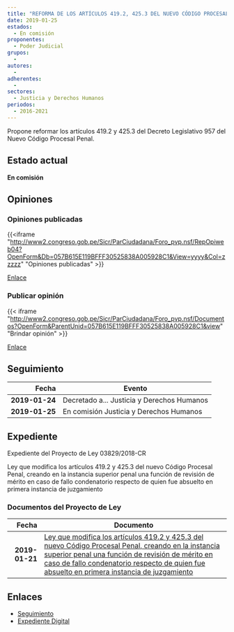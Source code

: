 ```yaml
---
title: "REFORMA DE LOS ARTÍCULOS 419.2, 425.3 DEL NUEVO CÓDIGO PROCESAL PENAL"
date: 2019-01-25
estados: 
  - En comisión
proponentes: 
  - Poder Judicial
grupos: 
  - 
autores: 
  - 
adherentes: 
  - 
sectores: 
  - Justicia y Derechos Humanos
periodos: 
  - 2016-2021
---
```


Propone reformar los artículos 419.2 y 425.3 del Decreto Legislativo 957 del Nuevo Código Procesal Penal.


## Estado actual

**En comisión**

## Opiniones

### Opiniones publicadas

{{<iframe "http://www2.congreso.gob.pe/Sicr/ParCiudadana/Foro_pvp.nsf/RepOpiweb04?OpenForm&Db=057B615E119BFFF30525838A005928C1&View=yyyy&Col=zzzzz" "Opiniones publicadas" >}}

[Enlace](http://www2.congreso.gob.pe/Sicr/ParCiudadana/Foro_pvp.nsf/RepOpiweb04?OpenForm&Db=057B615E119BFFF30525838A005928C1&View=yyyy&Col=zzzzz)
### Publicar opinión

{{< iframe "http://www2.congreso.gob.pe/Sicr/ParCiudadana/Foro_pvp.nsf/Documentos?OpenForm&ParentUnid=057B615E119BFFF30525838A005928C1&view" "Brindar opinión" >}}

[Enlace](http://www2.congreso.gob.pe/Sicr/ParCiudadana/Foro_pvp.nsf/Documentos?OpenForm&ParentUnid=057B615E119BFFF30525838A005928C1&view)

## Seguimiento

| Fecha | Evento |
|------:|--------|
| **2019-01-24** | Decretado a... Justicia y Derechos Humanos|
| **2019-01-25** | En comisión Justicia y Derechos Humanos|


## Expediente

Expediente del Proyecto de Ley 03829/2018-CR

Ley que modifica los artículos 419.2 y 425.3 del nuevo Código Procesal Penal, creando en la instancia superior penal una función de revisión de mérito en caso de fallo condenatorio respecto de quien fue absuelto en primera instancia de juzgamiento


### Documentos del Proyecto de Ley

| Fecha | Documento |
|------:|--------|
| **2019-01-21** | [Ley que modifica los artículos 419.2 y 425.3 del nuevo Código Procesal Penal, creando en la instancia superior penal una función de revisión de mérito en caso de fallo condenatorio respecto de quien fue absuelto en primera instancia de juzgamiento](http://www.leyes.congreso.gob.pe/Documentos/2016_2021/Proyectos_de_Ley_y_de_Resoluciones_Legislativas/PL0382920190121..pdf) |

## Enlaces 

- [Seguimiento](http://www2.congreso.gob.pe/Sicr/TraDocEstProc/CLProLey2016.nsf/f7fff46988ca05b1052578e100829cc7/96856ebf00b12d140525838a00699d52?OpenDocument)
- [Expediente Digital](http://www2.congreso.gob.pe/Sicr/TraDocEstProc/CLProLey2016.nsf/f7fff46988ca05b1052578e100829cc7/96856ebf00b12d140525838a00699d52?OpenDocument&Click=05257FB7005EB655.eb71d0cf91d8294e05256cdf006b5706/$Body/0.1C6C)

